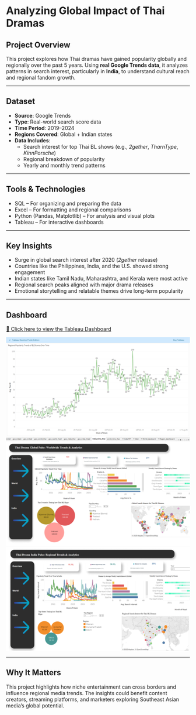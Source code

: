 # Analyzing Global Impact of Thai Dramas

## Project Overview  
This project explores how Thai dramas have gained popularity globally and regionally over the past 5 years. Using **real Google Trends data**, it analyzes patterns in search interest, particularly in **India**, to understand cultural reach and regional fandom growth.

---

## Dataset  
- **Source**: Google Trends  
- **Type**: Real-world search score data  
- **Time Period**: 2019–2024  
- **Regions Covered**: Global + Indian states  
- **Data Includes**:
  - Search interest for top Thai BL shows (e.g., *2gether*, *TharnType*, *KinnPorsche*)  
  - Regional breakdown of popularity  
  - Yearly and monthly trend patterns

---

## Tools & Technologies  
- SQL – For organizing and preparing the data  
- Excel – For formatting and regional comparisons  
- Python (Pandas, Matplotlib) – For analysis and visual plots  
- Tableau – For interactive dashboards  

---

##  Key Insights  
-  Surge in global search interest after 2020 (*2gether* release)  
-  Countries like the Philippines, India, and the U.S. showed strong engagement  
-  Indian states like Tamil Nadu, Maharashtra, and Kerala were most active  
-  Regional search peaks aligned with major drama releases  
-  Emotional storytelling and relatable themes drive long-term popularity

---

##  Dashboard  
[🔗 Click here to view the Tableau Dashboard](https://public.tableau.com/app/profile/lekhana.s1303/viz/AnalyzingGlobalImpactofThaiDramas/Main)

<img src="/images/thai_dashboard_1.png" width="600"/>
<img src="/images/thai_dashboard_2.png" width="600"/>
<img src="/images/thai_dashboard_3.png" width="600"/>




---

## Why It Matters  
This project highlights how niche entertainment can cross borders and influence regional media trends. The insights could benefit content creators, streaming platforms, and marketers exploring Southeast Asian media’s global potential.
